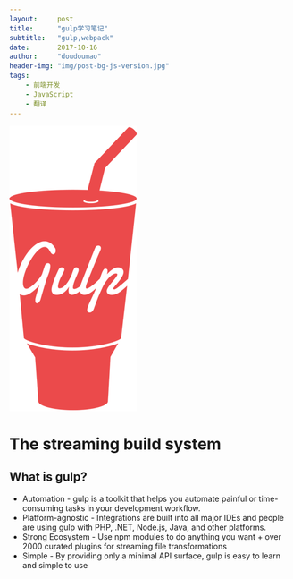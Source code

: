```yaml
---
layout:     post
title:      "gulp学习笔记"
subtitle:   "gulp,webpack"
date:       2017-10-16
author:     "doudoumao"
header-img: "img/post-bg-js-version.jpg"
tags:
    - 前端开发
    - JavaScript
    - 翻译
---
```

![java-javascript](/img/in-post/post-gulp/gulp-logo.png)
# The streaming build system
## What is gulp?
- Automation - gulp is a toolkit that helps you automate painful or time-consuming tasks in your development workflow.
- Platform-agnostic - Integrations are built into all major IDEs and people are using gulp with PHP, .NET, Node.js, Java, and other platforms.
- Strong Ecosystem - Use npm modules to do anything you want + over 2000 curated plugins for streaming file transformations
- Simple - By providing only a minimal API surface, gulp is easy to learn and simple to use
